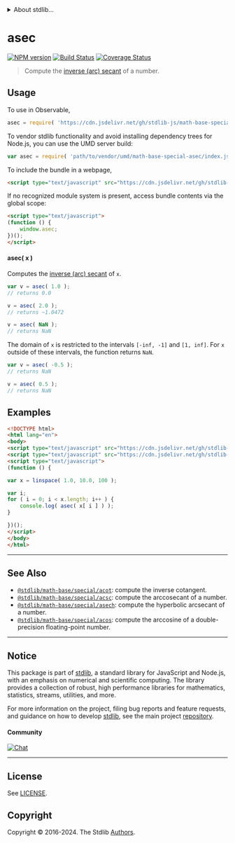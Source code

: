 <!--

@license Apache-2.0

Copyright (c) 2022 The Stdlib Authors.

Licensed under the Apache License, Version 2.0 (the "License");
you may not use this file except in compliance with the License.
You may obtain a copy of the License at

   http://www.apache.org/licenses/LICENSE-2.0

Unless required by applicable law or agreed to in writing, software
distributed under the License is distributed on an "AS IS" BASIS,
WITHOUT WARRANTIES OR CONDITIONS OF ANY KIND, either express or implied.
See the License for the specific language governing permissions and
limitations under the License.

-->


<details>
  <summary>
    About stdlib...
  </summary>
  <p>We believe in a future in which the web is a preferred environment for numerical computation. To help realize this future, we've built stdlib. stdlib is a standard library, with an emphasis on numerical and scientific computation, written in JavaScript (and C) for execution in browsers and in Node.js.</p>
  <p>The library is fully decomposable, being architected in such a way that you can swap out and mix and match APIs and functionality to cater to your exact preferences and use cases.</p>
  <p>When you use stdlib, you can be absolutely certain that you are using the most thorough, rigorous, well-written, studied, documented, tested, measured, and high-quality code out there.</p>
  <p>To join us in bringing numerical computing to the web, get started by checking us out on <a href="https://github.com/stdlib-js/stdlib">GitHub</a>, and please consider <a href="https://opencollective.com/stdlib">financially supporting stdlib</a>. We greatly appreciate your continued support!</p>
</details>

# asec

[![NPM version][npm-image]][npm-url] [![Build Status][test-image]][test-url] [![Coverage Status][coverage-image]][coverage-url] <!-- [![dependencies][dependencies-image]][dependencies-url] -->

> Compute the [inverse (arc) secant][arcsecant] of a number.



<section class="usage">

## Usage

To use in Observable,

```javascript
asec = require( 'https://cdn.jsdelivr.net/gh/stdlib-js/math-base-special-asec@v0.2.0-umd/browser.js' )
```

To vendor stdlib functionality and avoid installing dependency trees for Node.js, you can use the UMD server build:

```javascript
var asec = require( 'path/to/vendor/umd/math-base-special-asec/index.js' )
```

To include the bundle in a webpage,

```html
<script type="text/javascript" src="https://cdn.jsdelivr.net/gh/stdlib-js/math-base-special-asec@v0.2.0-umd/browser.js"></script>
```

If no recognized module system is present, access bundle contents via the global scope:

```html
<script type="text/javascript">
(function () {
    window.asec;
})();
</script>
```

#### asec( x )

Computes the [inverse (arc) secant][arcsecant] of `x`.

```javascript
var v = asec( 1.0 );
// returns 0.0

v = asec( 2.0 );
// returns ~1.0472

v = asec( NaN );
// returns NaN
```

The domain of `x` is restricted to the intervals `[-inf, -1]` and `[1, inf]`. For `x` outside of these intervals, the function returns `NaN`.

```javascript
var v = asec( -0.5 );
// returns NaN

v = asec( 0.5 );
// returns NaN
```

</section>

<!-- /.usage -->

<section class="examples">

## Examples

<!-- eslint no-undef: "error" -->

```html
<!DOCTYPE html>
<html lang="en">
<body>
<script type="text/javascript" src="https://cdn.jsdelivr.net/gh/stdlib-js/array-base-linspace@umd/browser.js"></script>
<script type="text/javascript" src="https://cdn.jsdelivr.net/gh/stdlib-js/math-base-special-asec@v0.2.0-umd/browser.js"></script>
<script type="text/javascript">
(function () {

var x = linspace( 1.0, 10.0, 100 );

var i;
for ( i = 0; i < x.length; i++ ) {
    console.log( asec( x[ i ] ) );
}

})();
</script>
</body>
</html>
```

</section>

<!-- /.examples -->

<!-- Section for related `stdlib` packages. Do not manually edit this section, as it is automatically populated. -->

<section class="related">

* * *

## See Also

-   <span class="package-name">[`@stdlib/math-base/special/acot`][@stdlib/math/base/special/acot]</span><span class="delimiter">: </span><span class="description">compute the inverse cotangent.</span>
-   <span class="package-name">[`@stdlib/math-base/special/acsc`][@stdlib/math/base/special/acsc]</span><span class="delimiter">: </span><span class="description">compute the arccosecant of a number.</span>
-   <span class="package-name">[`@stdlib/math-base/special/asech`][@stdlib/math/base/special/asech]</span><span class="delimiter">: </span><span class="description">compute the hyperbolic arcsecant of a number.</span>
-   <span class="package-name">[`@stdlib/math-base/special/acos`][@stdlib/math/base/special/acos]</span><span class="delimiter">: </span><span class="description">compute the arccosine of a double-precision floating-point number.</span>

</section>

<!-- /.related -->

<!-- Section for all links. Make sure to keep an empty line after the `section` element and another before the `/section` close. -->


<section class="main-repo" >

* * *

## Notice

This package is part of [stdlib][stdlib], a standard library for JavaScript and Node.js, with an emphasis on numerical and scientific computing. The library provides a collection of robust, high performance libraries for mathematics, statistics, streams, utilities, and more.

For more information on the project, filing bug reports and feature requests, and guidance on how to develop [stdlib][stdlib], see the main project [repository][stdlib].

#### Community

[![Chat][chat-image]][chat-url]

---

## License

See [LICENSE][stdlib-license].


## Copyright

Copyright &copy; 2016-2024. The Stdlib [Authors][stdlib-authors].

</section>

<!-- /.stdlib -->

<!-- Section for all links. Make sure to keep an empty line after the `section` element and another before the `/section` close. -->

<section class="links">

[npm-image]: http://img.shields.io/npm/v/@stdlib/math-base-special-asec.svg
[npm-url]: https://npmjs.org/package/@stdlib/math-base-special-asec

[test-image]: https://github.com/stdlib-js/math-base-special-asec/actions/workflows/test.yml/badge.svg?branch=v0.2.0
[test-url]: https://github.com/stdlib-js/math-base-special-asec/actions/workflows/test.yml?query=branch:v0.2.0

[coverage-image]: https://img.shields.io/codecov/c/github/stdlib-js/math-base-special-asec/main.svg
[coverage-url]: https://codecov.io/github/stdlib-js/math-base-special-asec?branch=main

<!--

[dependencies-image]: https://img.shields.io/david/stdlib-js/math-base-special-asec.svg
[dependencies-url]: https://david-dm.org/stdlib-js/math-base-special-asec/main

-->

[chat-image]: https://img.shields.io/gitter/room/stdlib-js/stdlib.svg
[chat-url]: https://app.gitter.im/#/room/#stdlib-js_stdlib:gitter.im

[stdlib]: https://github.com/stdlib-js/stdlib

[stdlib-authors]: https://github.com/stdlib-js/stdlib/graphs/contributors

[umd]: https://github.com/umdjs/umd
[es-module]: https://developer.mozilla.org/en-US/docs/Web/JavaScript/Guide/Modules

[deno-url]: https://github.com/stdlib-js/math-base-special-asec/tree/deno
[deno-readme]: https://github.com/stdlib-js/math-base-special-asec/blob/deno/README.md
[umd-url]: https://github.com/stdlib-js/math-base-special-asec/tree/umd
[umd-readme]: https://github.com/stdlib-js/math-base-special-asec/blob/umd/README.md
[esm-url]: https://github.com/stdlib-js/math-base-special-asec/tree/esm
[esm-readme]: https://github.com/stdlib-js/math-base-special-asec/blob/esm/README.md
[branches-url]: https://github.com/stdlib-js/math-base-special-asec/blob/main/branches.md

[stdlib-license]: https://raw.githubusercontent.com/stdlib-js/math-base-special-asec/main/LICENSE

[arcsecant]: https://en.wikipedia.org/wiki/Inverse_trigonometric_functions

<!-- <related-links> -->

[@stdlib/math/base/special/acot]: https://github.com/stdlib-js/math-base-special-acot/tree/umd

[@stdlib/math/base/special/acsc]: https://github.com/stdlib-js/math-base-special-acsc/tree/umd

[@stdlib/math/base/special/asech]: https://github.com/stdlib-js/math-base-special-asech/tree/umd

[@stdlib/math/base/special/acos]: https://github.com/stdlib-js/math-base-special-acos/tree/umd

<!-- </related-links> -->

</section>

<!-- /.links -->
